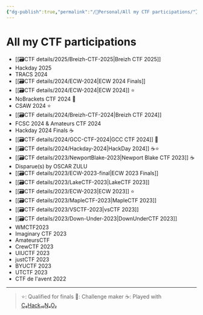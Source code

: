 ```yaml
---
{"dg-publish":true,"permalink":"/👀Personal/All my CTF participations/"}
---
```


# All my CTF participations
- [[🗃CTF  details/2025/Breizh-CTF-2025\|Breizh CTF 2025]]
- Hackday 2025
- TRACS 2024
- [[🗃CTF  details/2024/ECW-2024\|ECW 2024 Finals]]
- [[🗃CTF  details/2024/ECW-2024\|ECW 2024]] ⭐
- NoBrackets CTF 2024 👷
- CSAW 2024 ⭐
- [[🗃CTF  details/2024/Breizh-CTF-2024\|Breizh CTF 2024]]
- FCSC 2024 & Amateurs CTF 2024
- Hackday 2024 Finals ☕
- [[🗃CTF  details/2024/GCC-CTF-2024\|GCC CTF 2024]] 👷
- [[🗃CTF  details/2024/Hackday-2024\|HackDay 2024]] ☕⭐
- [[🗃CTF  details/2023/NewportBlake-2023\|Newport Blake CTF 2023]] ☕
- Disparue(s) by OSCAR ZULU
- [[🗃CTF  details/2023/ECW-2023-final\|ECW 2023 Finals]]
- [[🗃CTF  details/2023/LakeCTF-2023\|LakeCTF 2023]]
- [[🗃CTF  details/2023/ECW-2023\|ECW 2023]] ⭐
- [[🗃CTF  details/2023/MapleCTF-2023\|MapleCTF 2023]]
- [[🗃CTF  details/2023/VSCTF-2023\|vsCTF 2023]]
- [[🗃CTF  details/2023/Down-Under-2023\|DownUnderCTF 2023]]
- WMCTF2023
- Imaginary CTF 2023
- AmateursCTF
- CrewCTF 2023
- UIUCTF 2023
- justCTF 2023
- BYUCTF 2023
- UTCTF 2023
- CTF de l'avent 2022

---

>⭐: Qualified for finals
>👷: Challenge maker
>☕: Played with [C₈Hack₁₀N₄O₂](https://ctftime.org/team/276420)
